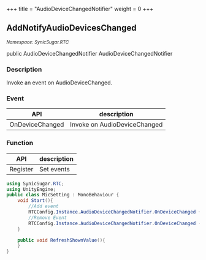 +++
title = "AudioDeviceChangedNotifier"
weight = 0
+++
## AddNotifyAudioDevicesChanged
<small>*Namespace: SynicSugar.RTC*</small>

public AudioDeviceChangedNotifier AudioDeviceChangedNotifier


### Description
Invoke an event on AudioDeviceChanged. 

### Event
| API | description |
|---|---|
| OnDeviceChanged | Invoke on AudioDeviceChanged |


### Function
| API | description |
|---|---|
| Register | Set events |


```cs
using SynicSugar.RTC;
using UnityEngine;
public class MicSetting : MonoBehaviour {
    void Start(){
        //Add event
        RTCConfig.Instance.AudioDeviceChangedNotifier.OnDeviceChanged += RefreshShownValue;
        //Remove Event
        RTCConfig.Instance.AudioDeviceChangedNotifier.OnDeviceChanged -= RefreshShownValue;
    }

    public void RefreshShownValue(){
    }
}
```